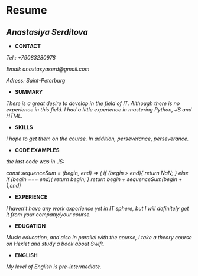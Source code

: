 # Resume
## *__Anastasiya Serditova__*

 -  **CONTACT** 

_Tel.: +79083280978_ 

_Email: anastasyaserd@gmail.com_

_Adress: Saint-Peterburg_

- **SUMMARY**

_There is a great desire to develop in the field of IT. Although there is no experience in this field. I had a little experience in mastering Python, JS and HTML._

- **SKILLS**

_I hope to get them on the course. In addition, perseverance, perseverance._

 - **CODE EXAMPLES**

_the last code was in JS:_

_const sequenceSum = (begin, end) => {
    if (begin > end){
        return NaN;
    } else if (begin === end){
        return begin;
    }
    return begin + sequenceSum(begin + 1,end)_
 - **EXPERIENCE**

_I haven't have any work experience yet in IT sphere, but I will definitely get it from your company/your course._

 - **EDUCATION**

_Music education, and also In parallel with the course, I take a theory course on Hexlet and study a book about Swift._

- **ENGLISH**

_My level of English is pre-intermediate._
